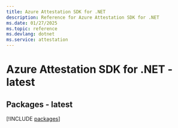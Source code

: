 ```yaml
---
title: Azure Attestation SDK for .NET
description: Reference for Azure Attestation SDK for .NET
ms.date: 01/27/2025
ms.topic: reference
ms.devlang: dotnet
ms.service: attestation
---
```

# Azure Attestation SDK for .NET - latest
## Packages - latest
[!INCLUDE [packages](attestation-index.md)]